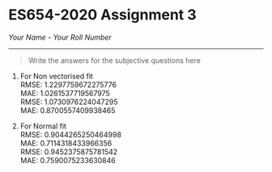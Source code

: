 # ES654-2020 Assignment 3

*Your Name* - *Your Roll Number*

------

> Write the answers for the subjective questions here

1. For Non vectorised fit \
RMSE:  1.2297759672275776 \
MAE:  1.0261537719567975 \
RMSE:  1.0730976224047295 \
MAE:  0.8700557409938465


4. For Normal fit \
RMSE:  0.9044265250464998 \
MAE:  0.7114318433966356 \
RMSE: 0.9452375875781542 \
MAE:  0.7590075233630846
